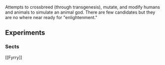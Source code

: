 Attempts to crossbreed (through transgenesis), mutate, and modify humans and animals to simulate an animal god. There are few candidates but they are no where near ready for "enlightenment."
## Experiments

### Sects
[[Fyrry]]